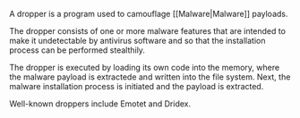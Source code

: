 A dropper is a program used to camouflage [[Malware|Malware]] payloads.

The dropper consists of one or more malware features that are intended to make it undetectable by antivirus software and so that the installation process can be performed stealthily.

The dropper is executed by loading its own code into the memory, where the malware payload is extractede and written into the file system. Next, the malware installation process is initiated and the payload is extracted.

Well-known droppers include Emotet and Dridex.